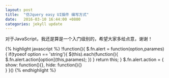```yaml
---
layout: post
title:  "仿Jquery easy UI插件 编写方式"
date:   2016-03-10 16:44:00 +0800
categories: jekyll update
---
```

对于JavaScript，我还是算是一个入门级别的，希望大家多给点意，谢谢！

{% highlight javascript %}
!function(){
  $.fn.alert = function(option,parames){
      if(tyoeof option == 'string'){
        $(this).each(function(){
          $.fn.alert.action\[option](this,parames);
          })
        }
      return this;
  }
  $.fn.alert.action = {
      show: function(){},
      hide: function(){}  
  }
}()
{% endhighlight %}
